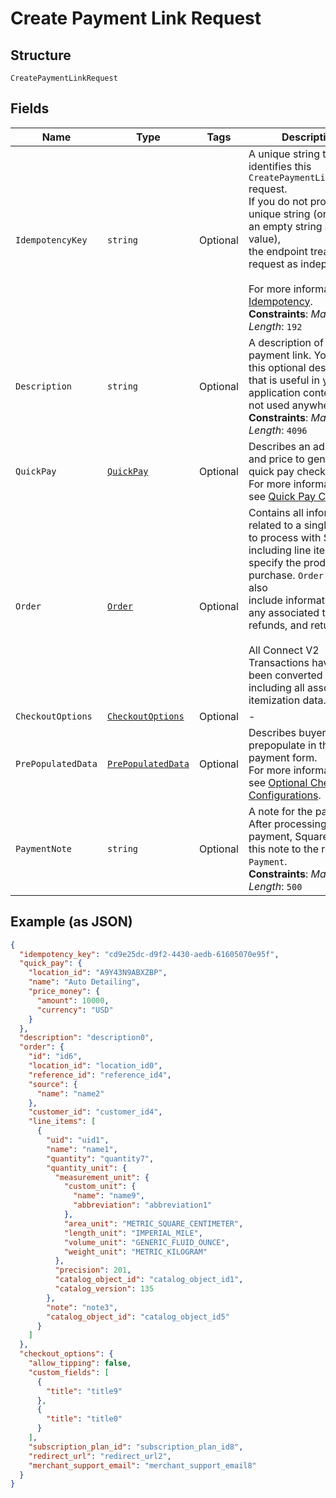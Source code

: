 
# Create Payment Link Request

## Structure

`CreatePaymentLinkRequest`

## Fields

| Name | Type | Tags | Description |
|  --- | --- | --- | --- |
| `IdempotencyKey` | `string` | Optional | A unique string that identifies this `CreatePaymentLinkRequest` request.<br>If you do not provide a unique string (or provide an empty string as the value),<br>the endpoint treats each request as independent.<br><br>For more information, see [Idempotency](https://developer.squareup.com/docs/working-with-apis/idempotency).<br>**Constraints**: *Maximum Length*: `192` |
| `Description` | `string` | Optional | A description of the payment link. You provide this optional description that is useful in your<br>application context. It is not used anywhere.<br>**Constraints**: *Maximum Length*: `4096` |
| `QuickPay` | [`QuickPay`](../../doc/models/quick-pay.md) | Optional | Describes an ad hoc item and price to generate a quick pay checkout link.<br>For more information,<br>see [Quick Pay Checkout](https://developer.squareup.com/docs/checkout-api/quick-pay-checkout). |
| `Order` | [`Order`](../../doc/models/order.md) | Optional | Contains all information related to a single order to process with Square,<br>including line items that specify the products to purchase. `Order` objects also<br>include information about any associated tenders, refunds, and returns.<br><br>All Connect V2 Transactions have all been converted to Orders including all associated<br>itemization data. |
| `CheckoutOptions` | [`CheckoutOptions`](../../doc/models/checkout-options.md) | Optional | - |
| `PrePopulatedData` | [`PrePopulatedData`](../../doc/models/pre-populated-data.md) | Optional | Describes buyer data to prepopulate in the payment form.<br>For more information,<br>see [Optional Checkout Configurations](https://developer.squareup.com/docs/checkout-api/optional-checkout-configurations). |
| `PaymentNote` | `string` | Optional | A note for the payment. After processing the payment, Square adds this note to the resulting `Payment`.<br>**Constraints**: *Maximum Length*: `500` |

## Example (as JSON)

```json
{
  "idempotency_key": "cd9e25dc-d9f2-4430-aedb-61605070e95f",
  "quick_pay": {
    "location_id": "A9Y43N9ABXZBP",
    "name": "Auto Detailing",
    "price_money": {
      "amount": 10000,
      "currency": "USD"
    }
  },
  "description": "description0",
  "order": {
    "id": "id6",
    "location_id": "location_id0",
    "reference_id": "reference_id4",
    "source": {
      "name": "name2"
    },
    "customer_id": "customer_id4",
    "line_items": [
      {
        "uid": "uid1",
        "name": "name1",
        "quantity": "quantity7",
        "quantity_unit": {
          "measurement_unit": {
            "custom_unit": {
              "name": "name9",
              "abbreviation": "abbreviation1"
            },
            "area_unit": "METRIC_SQUARE_CENTIMETER",
            "length_unit": "IMPERIAL_MILE",
            "volume_unit": "GENERIC_FLUID_OUNCE",
            "weight_unit": "METRIC_KILOGRAM"
          },
          "precision": 201,
          "catalog_object_id": "catalog_object_id1",
          "catalog_version": 135
        },
        "note": "note3",
        "catalog_object_id": "catalog_object_id5"
      }
    ]
  },
  "checkout_options": {
    "allow_tipping": false,
    "custom_fields": [
      {
        "title": "title9"
      },
      {
        "title": "title0"
      }
    ],
    "subscription_plan_id": "subscription_plan_id8",
    "redirect_url": "redirect_url2",
    "merchant_support_email": "merchant_support_email8"
  }
}
```

